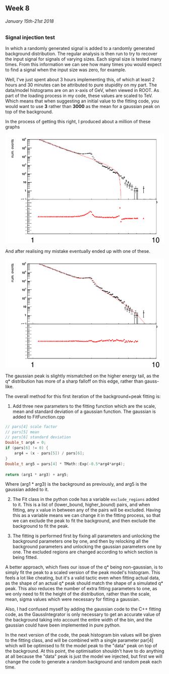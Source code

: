## Week 8
###### January 15th-21st 2018

### Signal injection test

In which a randomly generated signal is added to a randomly generated background distribution.
The regular analysis is then run to try to recover the input signal
for signals of varying sizes. Each signal size is tested many times.
From this information we can see how many times you would expect to find
a signal when the input size was zero, for example.

Well, I've just spent about 3 hours implementing this, of which at least 2 hours and 30 minutes
can be attributed to pure stupidity on my part. The data/model histograms are on an x-axis of
GeV, when viewed in ROOT. As part of the loading process in my code, these values are scaled
to TeV. Which means that when suggesting an initial value to the fitting code, you would want
to use **3** rather than **3000** as the mean for a gaussian peak on top of the background. 

In the process of getting this right, I produced about a million of these graphs

![image](https://github.com/H4rtland/masters/blob/master/week8/imgs/output_qstar_bad.png "")

And after realising my mistake eventually ended up with one of these.

![image](https://github.com/H4rtland/masters/blob/master/week8/imgs/output_qstar_good.png "")

The gaussian peak is slightly mismatched on the higher energy tail, as the q\* distribution
has more of a sharp falloff on this edge, rather than gauss-like.

The overall method for this first iteration of the background+peak fitting is:

1. Add three new parameters to the fitting function which are the scale, mean and standard
deviation of a gaussian function. The gaussian is added to FitFunction.cpp

```cpp
// pars[4] scale factor
// pars[5] mean
// pars[6] standard deviation
Double_t arg4 = 0;
if (pars[6] != 0) {
    arg4 = (x - pars[5]) / pars[6];
}
Double_t arg5 = pars[4] * TMath::Exp(-0.5*arg4*arg4);

return (arg1 * arg3) + arg5;
```

Where (arg1 * arg3) is the background as previously, and arg5 is the gaussian added to it.

2. The Fit class in the python code has a variable `exclude_regions` added to it.
This is a list of (lower_bound, higher_bound) pairs, and when fitting, any x value
in between any of the pairs will be excluded. Having this as a variable means we can
change it in the fitting process, so that we can exclude the peak to fit the background,
and then exclude the background to fit the peak.

3. The fitting is performed first by fixing all parameters and unlocking the background
parameters one by one, and then by relocking all the background parameters and unlocking
the gaussian parameters one by one. The excluded regions are changed according to which
section is being fitted.

A better approach, which fixes our issue of the q\* being non-gaussian, is to simply fit
the peak to a scaled version of the peak model's histogram. This feels a lot like cheating,
but it's a valid tactic even when fitting actual data, as the shape of an actual q\* peak
should match the shape of a simulated q\* peak. This also reduces the number of extra fitting
parameters to one, as we only need to fit the height of the distribution, rather than
the scale, mean, sigma values which were necessary for fitting a gaussian.

Also, I had confused myself by adding the gaussian code to the C++ fitting code, as the
GaussIntegrator is only necessary to get an accurate value of the background taking into
account the entire width of the bin, and the gaussian could have been implemented in pure
python. 

In the next version of the code, the peak histogram bin values will be given to
the fitting class, and will be combined with a single parameter par[4] which will be
optimised to fit the model peak to the "data" peak on top of the background.
At this point, the optimisation shouldn't have to do anything at all because the "data"
peak is just the model we injected, but first we will change the code to generate a
random background and random peak each time.
